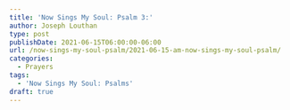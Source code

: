 ```yaml
---
title: 'Now Sings My Soul: Psalm 3:'
author: Joseph Louthan
type: post
publishDate: 2021-06-15T06:00:00-06:00
url: /now-sings-my-soul-psalm/2021-06-15-am-now-sings-my-soul-psalm/
categories:
  - Prayers
tags:
  - 'Now Sings My Soul: Psalms'
draft: true
---
```

<div style="font-variant: small-caps;">

</div>

